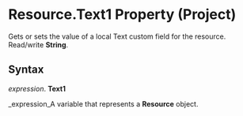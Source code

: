 
# Resource.Text1 Property (Project)

Gets or sets the value of a local Text custom field for the resource. Read/write  **String**.


## Syntax

 _expression_. **Text1**

 _expression_A variable that represents a  **Resource** object.

